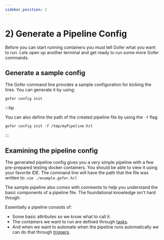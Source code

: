 ```yaml
---
sidebar_position: 2
---
```


# 2) Generate a Pipeline Config

Before you can start running containers you must tell Gofer what you want to run. Lets open up another terminal
and get ready to run some more Gofer commands.

## Generate a sample config

The Gofer command line provides a sample configuration for kicking the tires. You can generate it by using:

```shell
gofer config init
```

:::tip

You can also define the path of the created pipeline file by using the `-f` flag.

```shell
gofer config init -f /tmp/myPipeline.hcl
```

:::

## Examining the pipeline config

The generated pipeline config gives you a very simple pipeline with a few pre-prepared testing docker containers. You should be able to view it using your favorite IDE. The command line will have the path that the file was written to: `vim ./example.gofer.hcl`

The sample pipeline also comes with comments to help you understand the basic components of a pipeline file. The foundational knowledge isn't hard though:

Essentially a pipeline consists of:

- Some basic attributes so we know what to call it.
- The containers we want to run are defined through [tasks](/pipeline-configuration/task/task-stanza.md).
- And when we want to automate when the pipeline runs automatically we can do that through [triggers](/pipeline-configuration/trigger/trigger-stanza.md).
